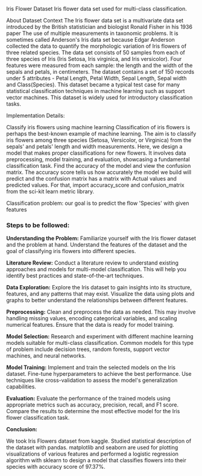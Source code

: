 Iris Flower Dataset
Iris flower data set used for multi-class classification.

About Dataset Context
The Iris flower data set is a multivariate data set introduced by the British statistician and biologist Ronald Fisher in his 1936 paper 
The use of multiple measurements in taxonomic problems. It is sometimes called Anderson's Iris data set because Edgar Anderson collected the data to quantify the morphologic variation 
of Iris flowers of three related species. 
The data set consists of 50 samples from each of three species of Iris (Iris Setosa, Iris virginica, and Iris versicolor). 
Four features were measured from each sample: the length and the width of the sepals and petals, in centimeters. 
The dataset contains a set of 150 records under 5 attributes - Petal Length, Petal Width, Sepal Length, Sepal width and Class(Species).
This dataset became a typical test case for many statistical classification techniques in machine learning such as support vector machines. 
This dataset is widely used for introductory classification tasks.

Implementation Details:

Classify iris flowers using machine learning
Classification of iris flowers is perhaps the best-known example of machine learning.
The aim is to classify iris flowers among three species (Setosa, Versicolor, or Virginica) from the sepals' and petals' length and width measurements.
Here, we design a model that makes proper classifications for new flowers.
 It involves data preprocessing, model training, and evaluation, showcasing a fundamental classification task.
Find the accuracy of the model and view the confusion matrix. 
The accuracy score tells us how accurately the model we build will predict and the confusion matrix has a matrix with Actual values and predicted values. 
For that, import accuracy_score and confusion_matrix from the sci-kit learn metric library.

Classification problem: our goal is to predict the flow 'Species' with given features


<h3>Steps to be followed:</h3>

<b>Understanding the Problem:</b> 
Familiarize yourself with the Iris flower dataset and the problem at hand. 
Understand the features of the dataset and the goal of classifying iris flowers into different species.

<b>Literature Review:</b>
Conduct a literature review to understand existing approaches and models for multi-model classification. 
This will help you identify best practices and state-of-the-art techniques.

<b>Data Exploration:</b>
Explore the Iris dataset to gain insights into its structure, features, and any patterns that may exist. 
Visualize the data using plots and graphs to better understand the relationships between different features.

<b>Preprocessing:</b>
Clean and preprocess the data as needed. 
This may involve handling missing values, encoding categorical variables, and scaling numerical features. 
Ensure that the data is ready for model training.

<b>Model Selection:</b>
Research and experiment with different machine learning models suitable for multi-class classification. 
Common models for this type of problem include decision trees, random forests, support vector machines, and neural networks.

<b>Model Training:</b>
Implement and train the selected models on the Iris dataset. 
Fine-tune hyperparameters to achieve the best performance. 
Use techniques like cross-validation to assess the model's generalization capabilities.

<b>Evaluation:</b>
Evaluate the performance of the trained models using appropriate metrics such as accuracy, precision, recall, and F1 score. 
Compare the results to determine the most effective model for the Iris flower classification task.


<b>Conclusion: </b>

We took Iris Flowers dataset from kaggle. Studied statistical description of the dataset with pandas. 
matplotlib and seaborn are used for plotting visualizations of various features and performed a logistic regression algorithm with sklearn to design a model 
that classifies flowers into their species with accuracy score of 97.37%.

